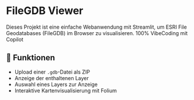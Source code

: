 # FileGDB Viewer

Dieses Projekt ist eine einfache Webanwendung mit Streamlit, um ESRI File Geodatabases (FileGDB) im Browser zu visualisieren. 100% VibeCoding mit Copilot

## 🔧 Funktionen

- Upload einer `.gdb`-Datei als ZIP
- Anzeige der enthaltenen Layer
- Auswahl eines Layers zur Anzeige
- Interaktive Kartenvisualisierung mit Folium

